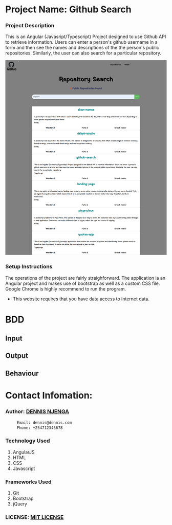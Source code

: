 # Project Name: Github Search


### Project Description
This is an Angular (Javasript/Typescript) Project designed to use Github API to retrieve information. Users can enter a person's github username in a form and then see the names and descriptions of the the person's public repositories. Similarly, the user can also search for a particular repository. 

<img src="images/github-search.png">

### Setup Instructions
The operations of the project are fairly straighforward. 
The application ia an Angular project and makes use of bootstrap as well as a custom CSS file.
Google Chrome is highly recommend to run the program.

* This website requires that you have data access to internet data.


# BDD

## Input


## Output

## Behaviour


# Contact Infomation:
### Author: [DENNIS NJENGA](https://github.com/deepeters)

         Email: dennis@dennis.com
         Phone: +254712345678

### Technology Used
1. AngularJS
2. HTML
3. CSS
4. Javascript

### Frameworks Used
1. Git
2. Bootstrap
3. jQuery

### LICENSE: [MIT LICENSE](https://raw.githubusercontent.com/deepeters/github-search/master/LICENSE)